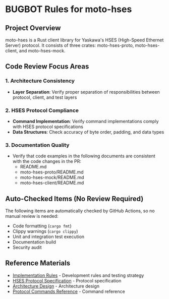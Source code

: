 # BUGBOT Rules for moto-hses

## Project Overview
moto-hses is a Rust client library for Yaskawa's HSES (High-Speed Ethernet Server) protocol. It consists of three crates: moto-hses-proto, moto-hses-client, and moto-hses-mock.

## Code Review Focus Areas

### 1. Architecture Consistency
- **Layer Separation**: Verify proper separation of responsibilities between protocol, client, and test layers

### 2. HSES Protocol Compliance
- **Command Implementation**: Verify command implementations comply with HSES protocol specifications
- **Data Structures**: Check accuracy of byte order, padding, and data types

### 3. Documentation Quality
- Verify that code examples in the following documents are consistent with the code changes in the PR:
    - README.md
    - moto-hses-proto/README.md
    - moto-hses-mock/README.md
    - moto-hses-client/README.md

## Auto-Checked Items (No Review Required)
The following items are automatically checked by GitHub Actions, so no manual review is needed:
- Code formatting (`cargo fmt`)
- Clippy warnings (`cargo clippy`)
- Unit and integration test execution
- Documentation build
- Security audit

## Reference Materials
- [Implementation Rules](.cursor/rules/implementation-rules.mdc) - Development rules and testing strategy
- [HSES Protocol Specification](docs/specs/hses-protocol.md) - Protocol specification
- [Architecture Design](docs/design/architecture.md) - Architecture design
- [Protocol Commands Reference](docs/design/protocol-commands.md) - Command reference
